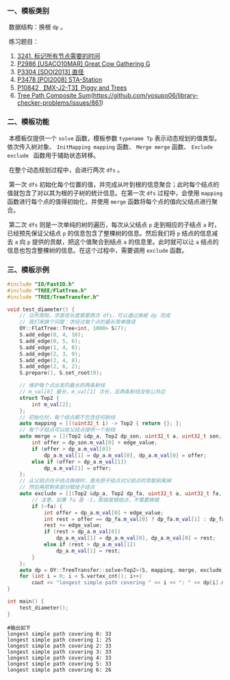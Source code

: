 ### 一、模板类别

​	数据结构：换根 `dp` 。

​	练习题目：

1. [3241. 标记所有节点需要的时间](https://leetcode.cn/problems/time-taken-to-mark-all-nodes/)
2. [P2986 [USACO10MAR] Great Cow Gathering G](https://www.luogu.com.cn/problem/P2986)
3. [P3304 [SDOI2013] 直径](https://www.luogu.com.cn/problem/P3304)
4. [P3478 [POI2008] STA-Station](https://www.luogu.com.cn/problem/P3478)
5. [P10842 【MX-J2-T3】Piggy and Trees](https://www.luogu.com.cn/problem/P10842)
6. [Tree Path Composite Sum](https://judge.yosupo.jp/problem/tree_path_composite_sum)(https://github.com/yosupo06/library-checker-problems/issues/861)


### 二、模板功能

​		本模板仅提供一个 `solve` 函数，模板参数 `typename Tp` 表示动态规划的值类型。依次传入树对象、 `InitMapping mapping` 函数、 `Merge merge` 函数、 `Exclude exclude ` 函数用于辅助状态转移。

​		在整个动态规划过程中，会进行两次 `dfs` 。

​		第一次 `dfs` 初始化每个位置的值，并完成从叶到根的信息聚合；此时每个结点的值就包含了对以其为根的子树的统计信息。在第一次 `dfs` 过程中，会使用 `mapping` 函数进行每个点的值得初始化，并使用 `merge` 函数将每个点的值向父结点进行聚合。

​		第二次 `dfs` 则是一次单纯的树的遍历，每次从父结点 `p` 走到相应的子结点 `a` 时，已经预先保证父结点 `p` 的信息包含了整棵树的信息。然后我们将 `p` 结点的信息减去 `a` 向 `p` 提供的贡献，把这个值聚合到结点 `a` 的信息里。此时就可以让 `a` 结点的信息也包含整棵树的信息。在这个过程中，需要调用 `exclude` 函数。

### 三、模板示例

```c++
#include "IO/FastIO.h"
#include "TREE/FlatTree.h"
#include "TREE/TreeTransfer.h"

void test_diameter() {
    // 众所周知，求直径长度需要两次 dfs，可以通过换根 dp 完成
    // 我们来换个问题：求经过每个点的最长简单路径
    OY::FlatTree::Tree<int, 1000> S(7);
    S.add_edge(0, 4, 10);
    S.add_edge(0, 5, 6);
    S.add_edge(1, 4, 8);
    S.add_edge(2, 3, 9);
    S.add_edge(2, 4, 8);
    S.add_edge(2, 6, 2);
    S.prepare(), S.set_root(0);

    // 维护每个点出发的最长的两条射线
    // m_val[0] 最长，m_val[1] 次长，且两条射线没有公共边
    struct Top2 {
        int m_val[2];
    };
    // 初始化时，每个结点都不包含任何射线
    auto mapping = [](uint32_t i) -> Top2 { return {}; };
    // 每个子结点可以给父结点提供一个射线
    auto merge = [](Top2 &dp_a, Top2 dp_son, uint32_t a, uint32_t son, int edge_value) {
        int offer = dp_son.m_val[0] + edge_value;
        if (offer > dp_a.m_val[0])
            dp_a.m_val[1] = dp_a.m_val[0], dp_a.m_val[0] = offer;
        else if (offer > dp_a.m_val[1])
            dp_a.m_val[1] = offer;
    };
    // 从父结点向子结点换根时，首先把子结点对父结点的贡献剥离掉
    // 然后再把剩余部分赋给子结点
    auto exclude = [](Top2 &dp_a, Top2 dp_fa, uint32_t a, uint32_t fa, int edge_value) {
        // 注意，如果 fa 是 -1，那就是根结点，不需要换根
        if (~fa) {
            int offer = dp_a.m_val[0] + edge_value;
            int rest = offer == dp_fa.m_val[0] ? dp_fa.m_val[1] : dp_fa.m_val[0];
            rest += edge_value;
            if (rest > dp_a.m_val[0])
                dp_a.m_val[1] = dp_a.m_val[0], dp_a.m_val[0] = rest;
            else if (rest > dp_a.m_val[1])
                dp_a.m_val[1] = rest;
        }
    };
    auto dp = OY::TreeTransfer::solve<Top2>(S, mapping, merge, exclude);
    for (int i = 0; i < S.vertex_cnt(); i++)
        cout << "longest simple path covering " << i << ": " << dp[i].m_val[0] + dp[i].m_val[1] << endl;
}

int main() {
    test_diameter();
}
```

```
#输出如下
longest simple path covering 0: 33
longest simple path covering 1: 25
longest simple path covering 2: 33
longest simple path covering 3: 33
longest simple path covering 4: 33
longest simple path covering 5: 33
longest simple path covering 6: 26

```